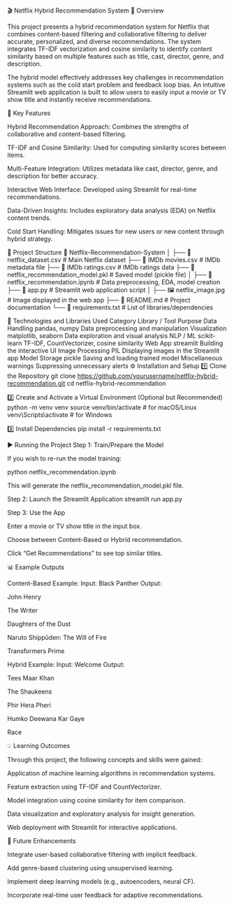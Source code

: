 🎬 Netflix Hybrid Recommendation System
📘 Overview

This project presents a hybrid recommendation system for Netflix that combines content-based filtering and collaborative filtering to deliver accurate, personalized, and diverse recommendations. The system integrates TF-IDF vectorization and cosine similarity to identify content similarity based on multiple features such as title, cast, director, genre, and description.

The hybrid model effectively addresses key challenges in recommendation systems such as the cold start problem and feedback loop bias. An intuitive Streamlit web application is built to allow users to easily input a movie or TV show title and instantly receive recommendations.

🚀 Key Features

Hybrid Recommendation Approach: Combines the strengths of collaborative and content-based filtering.

TF-IDF and Cosine Similarity: Used for computing similarity scores between items.

Multi-Feature Integration: Utilizes metadata like cast, director, genre, and description for better accuracy.

Interactive Web Interface: Developed using Streamlit for real-time recommendations.

Data-Driven Insights: Includes exploratory data analysis (EDA) on Netflix content trends.

Cold Start Handling: Mitigates issues for new users or new content through hybrid strategy.

🧠 Project Structure
📂 Netflix-Recommendation-System
│
├── 📄 netflix_dataset.csv                 # Main Netflix dataset
├── 📄 IMDb movies.csv                     # IMDb metadata file
├── 📄 IMDb ratings.csv                    # IMDb ratings data
├── 📄 netflix_recommendation_model.pkl    # Saved model (pickle file)
│
├── 📜 netflix_recommendation.ipynb        # Data preprocessing, EDA, model creation
├── 📜 app.py                              # Streamlit web application script
│
├── 🖼️ netflix_image.jpg                   # Image displayed in the web app
├── 📘 README.md                           # Project documentation
└── 📄 requirements.txt                    # List of libraries/dependencies

🧩 Technologies and Libraries Used
Category	Library / Tool	Purpose
Data Handling	pandas, numpy	Data preprocessing and manipulation
Visualization	matplotlib, seaborn	Data exploration and visual analysis
NLP / ML	scikit-learn	TF-IDF, CountVectorizer, cosine similarity
Web App	streamlit	Building the interactive UI
Image Processing	PIL	Displaying images in the Streamlit app
Model Storage	pickle	Saving and loading trained model
Miscellaneous	warnings	Suppressing unnecessary alerts
⚙️ Installation and Setup
1️⃣ Clone the Repository
git clone https://github.com/yourusername/netflix-hybrid-recommendation.git
cd netflix-hybrid-recommendation

2️⃣ Create and Activate a Virtual Environment (Optional but Recommended)
python -m venv venv
source venv/bin/activate   # for macOS/Linux
venv\Scripts\activate      # for Windows

3️⃣ Install Dependencies
pip install -r requirements.txt

▶️ Running the Project
Step 1: Train/Prepare the Model

If you wish to re-run the model training:

python netflix_recommendation.ipynb


This will generate the netflix_recommendation_model.pkl file.

Step 2: Launch the Streamlit Application
streamlit run app.py

Step 3: Use the App

Enter a movie or TV show title in the input box.

Choose between Content-Based or Hybrid recommendation.

Click “Get Recommendations” to see top similar titles.

📊 Example Outputs

Content-Based Example:
Input: Black Panther
Output:

John Henry

The Writer

Daughters of the Dust

Naruto Shippûden: The Will of Fire

Transformers Prime

Hybrid Example:
Input: Welcome
Output:

Tees Maar Khan

The Shaukeens

Phir Hera Pheri

Humko Deewana Kar Gaye

Race

💡 Learning Outcomes

Through this project, the following concepts and skills were gained:

Application of machine learning algorithms in recommendation systems.

Feature extraction using TF-IDF and CountVectorizer.

Model integration using cosine similarity for item comparison.

Data visualization and exploratory analysis for insight generation.

Web deployment with Streamlit for interactive applications.

🧭 Future Enhancements

Integrate user-based collaborative filtering with implicit feedback.

Add genre-based clustering using unsupervised learning.

Implement deep learning models (e.g., autoencoders, neural CF).

Incorporate real-time user feedback for adaptive recommendations.
